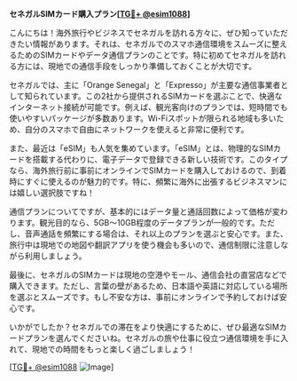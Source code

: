 **セネガルSIMカード購入プラン[[TG💪+ @esim1088](https://t.me/s/esim1088)]**

こんにちは！海外旅行やビジネスでセネガルを訪れる方々に、ぜひ知っていただきたい情報があります。それは、セネガルでのスマホ通信環境をスムーズに整えるためのSIMカードやデータ通信プランのことです。特に初めてセネガルを訪れる方には、現地での通信手段をしっかり準備しておくことが大切です。

セネガルでは、主に「Orange Senegal」と「Expresso」が主要な通信事業者として知られています。この2社から提供されるSIMカードを選ぶことで、快適なインターネット接続が可能です。例えば、観光客向けのプランでは、短時間でも使いやすいパッケージが多数あります。Wi-Fiスポットが限られる地域も多いため、自分のスマホで自由にネットワークを使えると非常に便利です。

また、最近は「eSIM」も人気を集めています。「eSIM」とは、物理的なSIMカードを搭載する代わりに、電子データで登録できる新しい技術です。このタイプなら、海外旅行前に事前にオンラインでSIMカードを購入しておけるので、到着時にすぐに使えるのが魅力的です。特に、頻繁に海外に出張するビジネスマンには嬉しい選択肢ですね！

通信プランについてですが、基本的にはデータ量と通話回数によって価格が変わります。観光目的なら、5GB〜10GB程度のデータプランが一般的です。ただし、音声通話を頻繁にする場合は、それ以上のプランを選ぶと安心です。また、旅行中は現地での地図や翻訳アプリを使う機会も多いので、通信制限に注意しながら利用しましょう。

最後に、セネガルのSIMカードは現地の空港やモール、通信会社の直営店などで購入できます。ただし、言葉の壁があるため、日本語や英語に対応している場所を選ぶとスムーズです。もし不安な方は、事前にオンラインで予約しておけば安心です。

いかがでしたか？セネガルでの滞在をより快適にするために、ぜひ最適なSIMカードプランを選んでくださいね。セネガルの旅や仕事に役立つ通信環境を手に入れて、現地での時間をもっと楽しく過ごしましょう！

[[TG💪+ @esim1088](https://t.me/s/esim1088) ![Image](https://i.postimg.cc/Y0z9fWf4/image.png)]